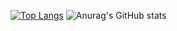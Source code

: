 [![Top Langs](https://github-readme-stats.vercel.app/api/top-langs/?username=hmdyt)](https://github.com/anuraghazra/github-readme-stats)
![Anurag's GitHub stats](https://github-readme-stats.vercel.app/api?username=hmdyt&count_private=true&show_icons=true)
